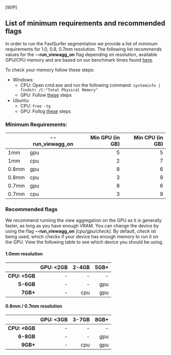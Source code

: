 [WIP]
## List of minimum requirements and recommended flags 

In order to run the FastSurfer segmentation we provide a list of minimum requirements for 1.0, 0.8, 0.7mm resolution.
The following list recommends values for the **--run_viewagg_on** flag depending on resolution, available GPU/CPU memory and are based on our benchmark times found [here]().

To check your memory follow these steps:
- Windows: 
  - CPU: Open cmd.exe and run the following command: ```systeminfo | findstr /C:"Total Physical Memory"```
  - GPU: Follow [these](https://www.thewindowsclub.com/how-to-check-how-much-video-ram-vram-you-have-in-windows-11-10) steps
- Ubuntu: 
  - CPU: ```free -tg```
  - GPU: Follog [these](https://www.cyberciti.biz/faq/howto-find-linux-vga-video-card-ram/) steps


### Minimum Requirements:

|       | --run_viewagg_on | Min GPU (in GB) | Min CPU (in GB) |
|:------|------------------|----------------:|----------------:|
| 1mm   | gpu              |               5 |               5 |
| 1mm   | cpu              |               2 |               7 |
| 0.8mm | gpu              |               8 |               6 |
| 0.8mm | cpu              |               3 |               9 |
| 0.7mm | gpu              |               8 |               6 |
| 0.7mm | cpu              |               3 |               9 |



### Recommended flags

We recommend running the view aggregation on the GPU as it is generally faster, as long as you have enough VRAM. 
You can change the device by using the flag **--run_viewagg_on** _[cpu/gpu/check]_. By default, _check_ ist being used, which checks 
if your device has enough memory to run it on the GPU.
View the following table to see which device you should be using.

#### 1.0mm resolution

|                                                  | GPU: <2GB                                | 2-4GB | 5GB+ |
|:-------------------------------------------------|------------------------------------------|------:|-----:|
| **CPU: <5GB**                                    | <div style="text-align: right"> - </div> |     - |    - |
| <div style="text-align: right"> **5-6GB** </div> | <div style="text-align: right"> - </div> |     - |  gpu |
| <div style="text-align: right"> **7GB+** </div>  | <div style="text-align: right"> - </div> |   cpu |  gpu |


#### 0.8mm / 0.7mm resolution

|                                                  |                                GPU: <3GB | 3-7GB | 8GB+ |
|:-------------------------------------------------|-----------------------------------------:|------:|-----:|
| **CPU: <6GB**                                    | <div style="text-align: right"> - </div> |     - |    - |
| <div style="text-align: right"> **6-8GB** </div> | <div style="text-align: right"> - </div> |     - |  gpu |
| <div style="text-align: right"> **9GB+** </div>  | <div style="text-align: right"> - </div> |   cpu |  gpu |
